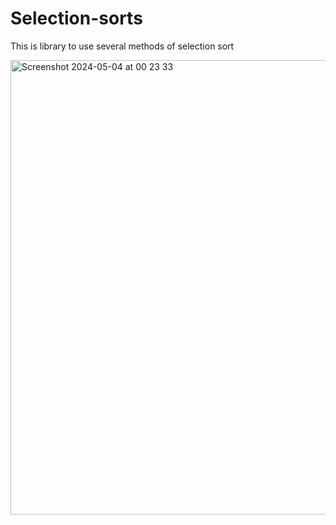 # Selection-sorts
This is library to use several methods of selection sort

<img width="727" alt="Screenshot 2024-05-04 at 00 23 33" src="https://github.com/MarzanIvan/Selection-sorts/assets/87321166/77f0103f-bb97-4520-9a93-7fa31d9eff9a">

